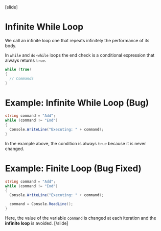 [slide]
# Infinite While Loop
We call an infinite loop one that repeats infinitely the performance of its body. 

In `while` and `do-while` loops the end check is a conditional expression that always returns `true`. 

```csharp
while (true)
{
  // Commands
}
```

# Example: Infinite While Loop (Bug)
```csharp
string command = "Add";
while (command != "End") 
{
  Console.WriteLine("Executing: " + command);
}
```

In the example above, the condition is always `true` because it is never changed.

# Example: Finite Loop (Bug Fixed)
```csharp
string command = "Add";
while (command != "End")
{
  Console.WriteLine("Executing: " + command);

  command = Console.ReadLine();
}
```

Here, the value of the variable `command` is changed at each iteration and the **infinite loop** is avoided. 
[/slide]